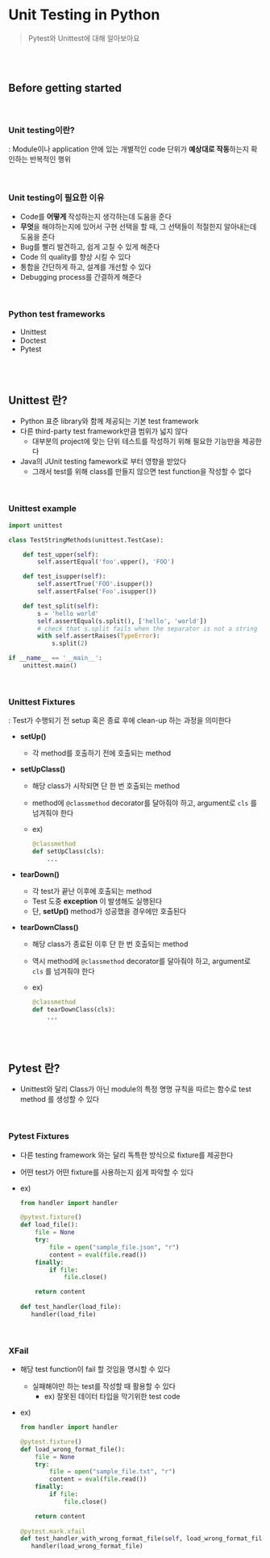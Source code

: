 # Unit Testing in Python

> Pytest와 Unittest에 대해 알아보아요

<br>

<br>

## Before getting started

<br>

### Unit testing이란?

: Module이나 application 안에 있는 개별적인 code 단위가 **예상대로 작동**하는지 확인하는 반복적인 행위

<br>

### Unit testing이 필요한 이유

- Code를 **어떻게** 작성하는지 생각하는데 도움을 준다
- **무엇**을 해야하는지에 있어서 구현 선택을 할 때, 그 선택들이 적절한지 알아내는데 도움을 준다
- Bug를 빨리 발견하고, 쉽게 고칠 수 있게 해준다
- Code 의 quality를 향상 시킬 수 있다
- 통합을 간단하게 하고, 설계를 개선할 수 있다
- Debugging process를 간결하게 해준다

<br>

### Python test frameworks

- Unittest
- Doctest
- Pytest

<br>

<br>

## Unittest 란?

- Python 표준 library와 함께 제공되는 기본 test framework
- 다른 third-party test framework만큼 범위가 넓지 않다
  - 대부분의 project에 맞는 단위 테스트를 작성하기 위해 필요한 기능만을 제공한다
- Java의 JUnit testing famework로 부터 영향을 받았다
  - 그래서 test를 위해 class를 만들지 않으면 test function을 작성할 수 없다

<br>

### Unittest example

```python
import unittest

class TestStringMethods(unittest.TestCase):

    def test_upper(self):
        self.assertEqual('foo'.upper(), 'FOO')

    def test_isupper(self):
        self.assertTrue('FOO'.isupper())
        self.assertFalse('Foo'.isupper())

    def test_split(self):
        s = 'hello world'
        self.assertEqual(s.split(), ['hello', 'world'])
        # check that s.split fails when the separator is not a string
        with self.assertRaises(TypeError):
            s.split(2)

if __name__ == '__main__':
    unittest.main()
```

<br>

### Unittest Fixtures

: Test가 수행되기 전 setup 혹은 종료 후에 clean-up 하는 과정을 의미한다

- **setUp()**

  - 각 method를 호출하기 전에 호출되는 method

- **setUpClass()**

  - 해당 class가 시작되면 단 한 번 호출되는 method

  - method에 `@classmethod` decorator를 달아줘야 하고,  argument로 `cls` 를 넘겨줘야 한다

  - ex)

    ```python
    @classmethod
    def setUpClass(cls):
        ...
    ```

- **tearDown()**

  - 각 test가 끝난 이후에 호출되는 method
  - Test 도중 **exception** 이 발생해도 실행된다
  - 단, **setUp()** method가 성공했을 경우에만 호출된다

- **tearDownClass()**

  - 해당 class가 종료된 이후 단 한 번 호출되는 method

  - 역시 method에 `@classmethod` decorator를 달아줘야 하고,  argument로 `cls` 를 넘겨줘야 한다

  - ex)

    ```python
    @classmethod
    def tearDownClass(cls):
        ...
    ```

<br><br>

## Pytest 란?

- Unittest와 달리 Class가 아닌 module의 특정 명명 규칙을 따르는 함수로 test method 를 생성할 수 있다

<br>

### Pytest Fixtures

- 다른 testing framework 와는 달리 독특한 방식으로 fixture를 제공한다

- 어떤 test가 어떤 fixture를 사용하는지 쉽게 파악할 수 있다

- ex)

  ```python
  from handler import handler
  
  @pytest.fixture()
  def load_file():
      file = None
      try:
          file = open("sample_file.json", "r")
          content = eval(file.read())
      finally:
          if file:
              file.close()
  
      return content
   
  def test_handler(load_file):
     handler(load_file)
  ```

<br>

### XFail

- 해당 test function이 fail 할 것임을 명시할 수 있다

  - 실패해야만 하는 test를 작성할 때 활용할 수 있다
    - ex) 잘못된 데이터 타입을 막기위한 test code

- ex)

  ```python
  from handler import handler
  
  @pytest.fixture()
  def load_wrong_format_file():
      file = None
      try:
          file = open("sample_file.txt", "r")
          content = eval(file.read())
      finally:
          if file:
              file.close()
  
      return content
    
  @pytest.mark.xfail
  def test_handler_with_wrong_format_file(self, load_wrong_format_file):
     handler(load_wrong_format_file)
  ```
